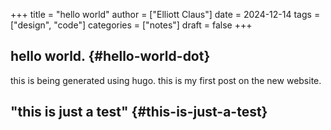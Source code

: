 +++
title = "hello world"
author = ["Elliott Claus"]
date = 2024-12-14
tags = ["design", "code"]
categories = ["notes"]
draft = false
+++

## hello world. {#hello-world-dot}

this is being generated using hugo. this is my first post on the new website.


## "this is just a test" {#this-is-just-a-test}
